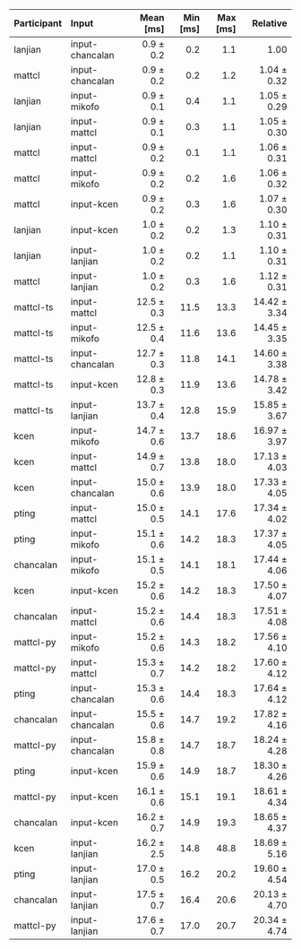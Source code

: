 | Participant | Input | Mean [ms] | Min [ms] | Max [ms] | Relative |
|:---|:---|---:|---:|---:|---:|
| lanjian | input-chancalan | 0.9 ± 0.2 | 0.2 | 1.1 | 1.00 |
| mattcl | input-chancalan | 0.9 ± 0.2 | 0.2 | 1.2 | 1.04 ± 0.32 |
| lanjian | input-mikofo | 0.9 ± 0.1 | 0.4 | 1.1 | 1.05 ± 0.29 |
| lanjian | input-mattcl | 0.9 ± 0.1 | 0.3 | 1.1 | 1.05 ± 0.30 |
| mattcl | input-mattcl | 0.9 ± 0.2 | 0.1 | 1.1 | 1.06 ± 0.31 |
| mattcl | input-mikofo | 0.9 ± 0.2 | 0.2 | 1.6 | 1.06 ± 0.32 |
| mattcl | input-kcen | 0.9 ± 0.2 | 0.3 | 1.6 | 1.07 ± 0.30 |
| lanjian | input-kcen | 1.0 ± 0.2 | 0.2 | 1.3 | 1.10 ± 0.31 |
| lanjian | input-lanjian | 1.0 ± 0.2 | 0.2 | 1.1 | 1.10 ± 0.31 |
| mattcl | input-lanjian | 1.0 ± 0.2 | 0.3 | 1.6 | 1.12 ± 0.31 |
| mattcl-ts | input-mattcl | 12.5 ± 0.3 | 11.5 | 13.3 | 14.42 ± 3.34 |
| mattcl-ts | input-mikofo | 12.5 ± 0.4 | 11.6 | 13.6 | 14.45 ± 3.35 |
| mattcl-ts | input-chancalan | 12.7 ± 0.3 | 11.8 | 14.1 | 14.60 ± 3.38 |
| mattcl-ts | input-kcen | 12.8 ± 0.3 | 11.9 | 13.6 | 14.78 ± 3.42 |
| mattcl-ts | input-lanjian | 13.7 ± 0.4 | 12.8 | 15.9 | 15.85 ± 3.67 |
| kcen | input-mikofo | 14.7 ± 0.6 | 13.7 | 18.6 | 16.97 ± 3.97 |
| kcen | input-mattcl | 14.9 ± 0.7 | 13.8 | 18.0 | 17.13 ± 4.03 |
| kcen | input-chancalan | 15.0 ± 0.6 | 13.9 | 18.0 | 17.33 ± 4.05 |
| pting | input-mattcl | 15.0 ± 0.5 | 14.1 | 17.6 | 17.34 ± 4.02 |
| pting | input-mikofo | 15.1 ± 0.6 | 14.2 | 18.3 | 17.37 ± 4.05 |
| chancalan | input-mikofo | 15.1 ± 0.5 | 14.1 | 18.1 | 17.44 ± 4.06 |
| kcen | input-kcen | 15.2 ± 0.6 | 14.2 | 18.3 | 17.50 ± 4.07 |
| chancalan | input-mattcl | 15.2 ± 0.6 | 14.4 | 18.3 | 17.51 ± 4.08 |
| mattcl-py | input-mikofo | 15.2 ± 0.6 | 14.3 | 18.2 | 17.56 ± 4.10 |
| mattcl-py | input-mattcl | 15.3 ± 0.7 | 14.2 | 18.2 | 17.60 ± 4.12 |
| pting | input-chancalan | 15.3 ± 0.6 | 14.4 | 18.3 | 17.64 ± 4.12 |
| chancalan | input-chancalan | 15.5 ± 0.6 | 14.7 | 19.2 | 17.82 ± 4.16 |
| mattcl-py | input-chancalan | 15.8 ± 0.8 | 14.7 | 18.7 | 18.24 ± 4.28 |
| pting | input-kcen | 15.9 ± 0.6 | 14.9 | 18.7 | 18.30 ± 4.26 |
| mattcl-py | input-kcen | 16.1 ± 0.6 | 15.1 | 19.1 | 18.61 ± 4.34 |
| chancalan | input-kcen | 16.2 ± 0.7 | 14.9 | 19.3 | 18.65 ± 4.37 |
| kcen | input-lanjian | 16.2 ± 2.5 | 14.8 | 48.8 | 18.69 ± 5.16 |
| pting | input-lanjian | 17.0 ± 0.5 | 16.2 | 20.2 | 19.60 ± 4.54 |
| chancalan | input-lanjian | 17.5 ± 0.7 | 16.4 | 20.6 | 20.13 ± 4.70 |
| mattcl-py | input-lanjian | 17.6 ± 0.7 | 17.0 | 20.7 | 20.34 ± 4.74 |
